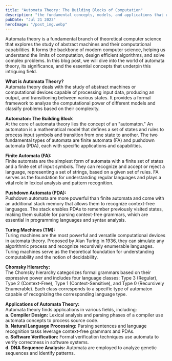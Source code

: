 ```yaml
---
title: "Automata Theory: The Building Blocks of Computation"
description: "the fundamental concepts, models, and applications that underpin the study of abstract machines and their role in modern computer science..."
pubDate: "Jul 21 2023"
heroImage: "/post_img.webp"
---
```

Automata theory is a fundamental branch of theoretical computer science that explores the study of abstract machines and their computational capabilities. It forms the backbone of modern computer science, helping us understand the limits of computation, design efficient algorithms, and solve complex problems. In this blog post, we will dive into the world of automata theory, its significance, and the essential concepts that underpin this intriguing field.

**What is Automata Theory?**  
Automata theory deals with the study of abstract machines or computational devices capable of processing input data, producing an output, and transitioning between various states. It provides a formal framework to analyze the computational power of different models and classify problems based on their complexity.

**Automaton: The Building Block**  
At the core of automata theory lies the concept of an "automaton." An automaton is a mathematical model that defines a set of states and rules to process input symbols and transition from one state to another. The two fundamental types of automata are finite automata (FA) and pushdown automata (PDA), each with specific applications and capabilities.

**Finite Automata (FA):**  
Finite automata are the simplest form of automata with a finite set of states and a finite set of input symbols. They can recognize and accept or reject a language, representing a set of strings, based on a given set of rules. FA serves as the foundation for understanding regular languages and plays a vital role in lexical analysis and pattern recognition.

**Pushdown Automata (PDA):**  
Pushdown automata are more powerful than finite automata and come with an additional stack memory that allows them to recognize context-free languages. The stack enables PDAs to remember previously visited states, making them suitable for parsing context-free grammars, which are essential in programming languages and syntax analysis.

**Turing Machines (TM):**  
Turing machines are the most powerful and versatile computational devices in automata theory. Proposed by Alan Turing in 1936, they can simulate any algorithmic process and recognize recursively enumerable languages. Turing machines serve as the theoretical foundation for understanding computability and the notion of decidability.

**Chomsky Hierarchy:**  
The Chomsky hierarchy categorizes formal grammars based on their expressive power and includes four language classes: Type 3 (Regular), Type 2 (Context-Free), Type 1 (Context-Sensitive), and Type 0 (Recursively Enumerable). Each class corresponds to a specific type of automaton capable of recognizing the corresponding language type.

**Applications of Automata Theory:**  
Automata theory finds applications in various fields, including:  
**a. Compiler Design:** Lexical analysis and parsing phases of a compiler use automata concepts to process source code.  
**b. Natural Language Processing:** Parsing sentences and language recognition tasks leverage context-free grammars and PDAs.  
**c. Software Verification:** Formal verification techniques use automata to verify correctness in software systems.  
**d. DNA Sequence Analysis:** Automata are employed to analyze genetic sequences and identify patterns.  